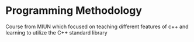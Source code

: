 # Programming Methodology

Course from MIUN which focused on teaching different features of c++ and learning to utilize the C++ standard library
